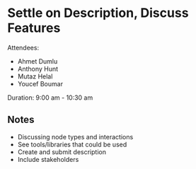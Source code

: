 # Settle on Description, Discuss Features

Attendees:

- Ahmet Dumlu
- Anthony Hunt
- Mutaz Helal
- Youcef Boumar

Duration: 9:00 am - 10:30 am

## Notes

- Discussing node types and interactions
- See tools/libraries that could be used
- Create and submit description
- Include stakeholders
